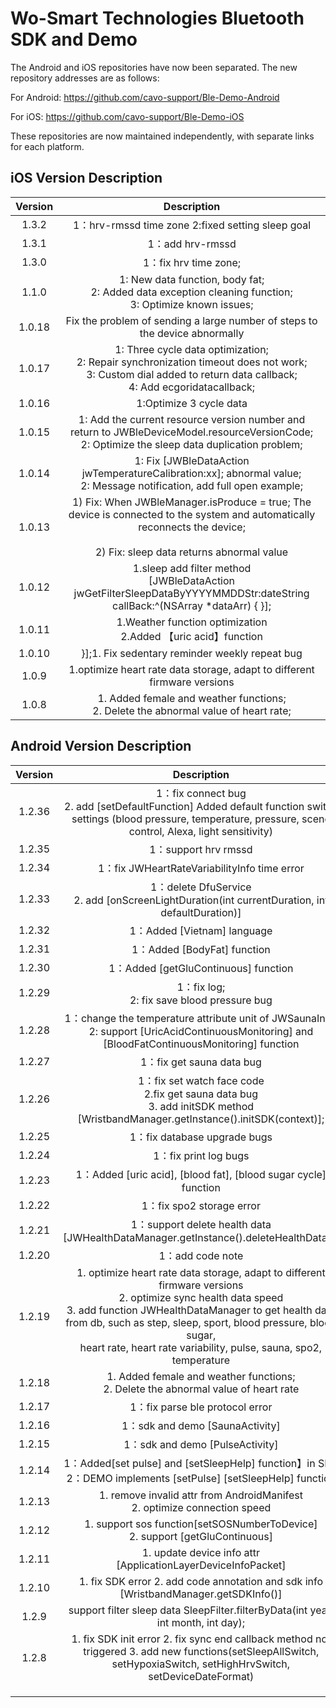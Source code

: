 # Wo-Smart Technologies Bluetooth SDK and Demo 

The Android and iOS repositories have now been separated. The new repository addresses are as follows:

For Android: https://github.com/cavo-support/Ble-Demo-Android

For iOS: https://github.com/cavo-support/Ble-Demo-iOS

These repositories are now maintained independently, with separate links for each platform.


## iOS  Version Description

| Version |                         Description                          |
| :-----: | :----------------------------------------------------------: |
|  1.3.2  |      1：hrv-rmssd time zone 2:fixed setting sleep goal       |
|  1.3.1  |                       1：add hrv-rmssd                       |
|  1.3.0  |                    1：fix hrv time zone;                     |
|  1.1.0  | 1: New data function, body fat;<br/>2: Added data exception cleaning function;<br/>3: Optimize known issues; |
| 1.0.18  | Fix the problem of sending a large number of steps to the device abnormally |
| 1.0.17  | 1: Three cycle data optimization;<br/>2: Repair synchronization timeout does not work;<br/>3: Custom dial added to return data callback;<br/>4: Add ecgoridatacallback; |
| 1.0.16  |                   1:Optimize 3 cycle data                    |
| 1.0.15  | 1: Add the current resource version number and return to JWBleDeviceModel.resourceVersionCode;<br/>2: Optimize the sleep data duplication problem; |
| 1.0.14  | 1: Fix [JWBleDataAction jwTemperatureCalibration:xx]; abnormal value;<br/>2: Message notification, add full open example; |
| 1.0.13  | 1) Fix: When JWBleManager.isProduce = true; The device is connected to the system and automatically reconnects the device;<br/><br/>2) Fix: sleep data returns abnormal value |
| 1.0.12  | 1.sleep add filter method <br />[JWBleDataAction jwGetFilterSleepDataByYYYYMMDDStr:dateString callBack:^(NSArray *dataArr) { }]; |
| 1.0.11  | 1.Weather function optimization<br />2.Added 【uric acid】function |
| 1.0.10  |        }];1. Fix sedentary reminder weekly repeat bug        |
|  1.0.9  | 1.optimize heart rate data storage, adapt to different firmware versions |
|  1.0.8  | 1. Added female and weather functions;<br/>2. Delete the abnormal value of heart rate; |



## Android  Version Description

| Version |                                                                                                                                                       Description                                                                                                                                                        |
|:-------:|:------------------------------------------------------------------------------------------------------------------------------------------------------------------------------------------------------------------------------------------------------------------------------------------------------------------------:|
| 1.2.36  |                                                                                                                                  1：fix connect bug  <br/> 2. add [setDefaultFunction]  Added default function switch settings (blood pressure, temperature, pressure, scene control, Alexa, light sensitivity)       |
| 1.2.35  |                                                                                                                                                   1：support hrv rmssd                                                                                                                                                    |
| 1.2.34  |                                                                                                                                       1：fix JWHeartRateVariabilityInfo time error                                                                                                                                        |
| 1.2.33  |                                                                                                           1：delete DfuService <br/>  2. add [onScreenLightDuration(int currentDuration, int defaultDuration)]                                                                                                            |
| 1.2.32  |                                                                                                                                                1：Added [Vietnam] language                                                                                                                                                |
| 1.2.31  |                                                                                                                                                1：Added [BodyFat] function                                                                                                                                                |
| 1.2.30  |                                                                                                                                           1：Added [getGluContinuous] function                                                                                                                                            |
| 1.2.29  |                                                                                                                                      1：fix log;<br/> 2: fix save blood pressure bug                                                                                                                                      |
| 1.2.28  |                                                                                    1：change the temperature attribute unit of JWSaunaInfo;<br/> 2: support [UricAcidContinuousMonitoring] and [BloodFatContinuousMonitoring] function                                                                                    |
| 1.2.27  |                                                                                                                                                 1：fix get sauna data bug                                                                                                                                                 |
| 1.2.26  |                                                                                         1：fix set watch face code<br/>  2.fix get sauna data bug<br/>  3. add initSDK method [WristbandManager.getInstance().initSDK(context)];                                                                                          |
| 1.2.25  |                                                                                                                                               1：fix database upgrade bugs                                                                                                                                                |
| 1.2.24  |                                                                                                                                                   1：fix print log bugs                                                                                                                                                   |
| 1.2.23  |                                                                                                                              1：Added [uric acid], [blood fat], [blood sugar cycle] function                                                                                                                              |
| 1.2.22  |                                                                                                                                                 1：fix spo2 storage error                                                                                                                                                 |
| 1.2.21  |                                                                                                                   1：support delete health data [JWHealthDataManager.getInstance().deleteHealthData()]                                                                                                                    |
| 1.2.20  |                                                                                                                                                     1：add code note                                                                                                                                                      |
| 1.2.19  | 1. optimize heart rate data storage, adapt to different firmware versions<br/>2. optimize sync health data speed <br/>3. add function JWHealthDataManager to get health data  from db, such as step, sleep, sport, blood pressure, blood sugar,<br/> heart rate, heart rate variability, pulse, sauna, spo2, temperature |
| 1.2.18  |                                                                                                                  1. Added female and weather functions;<br/>2. Delete the abnormal value of heart rate                                                                                                                   |
| 1.2.17  |                                                                                                                                              1：fix parse ble protocol error                                                                                                                                              |
| 1.2.16  |                                                                                                                                              1：sdk and demo [SaunaActivity]                                                                                                                                              |
| 1.2.15  |                                                                                                                                              1：sdk and demo [PulseActivity]                                                                                                                                              |
| 1.2.14  |                                                                                                     1：Added[set pulse] and [setSleepHelp] function】in SDK<br />2：DEMO implements [setPulse] [setSleepHelp] function                                                                                                      |
| 1.2.13  |                                                                                                                      1. remove invalid attr from AndroidManifest<br /> 2. optimize connection speed                                                                                                                      |
| 1.2.12  |                                                                                                                    1. support sos function[setSOSNumberToDevice]<br /> 2. support [getGluContinuous]                                                                                                                     |
| 1.2.11  |                                                                                                                              1. update device info attr [ApplicationLayerDeviceInfoPacket]                                                                                                                               |
| 1.2.10  |                                                                                                                   1. fix SDK error 2. add code annotation and sdk info [WristbandManager.getSDKInfo()]                                                                                                                   |
|  1.2.9  |                                                                                                                    support filter sleep data SleepFilter.filterByData(int year, int month, int day);                                                                                                                     |
|  1.2.8  |                                                                           1. fix SDK init error 2. fix sync end callback method not triggered 3. add new functions(setSleepAllSwitch, setHypoxiaSwitch, setHighHrvSwitch, setDeviceDateFormat)                                                                           |
|         |                                                                                                                                                                                                                                                                                                                          |
|         |                                                                                                                                                                                                                                                                                                                          |
|         |                                                                                                                                                                                                                                                                                                                          |
